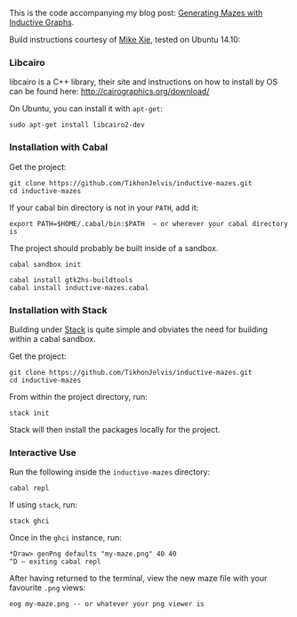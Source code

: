 This is the code accompanying my blog post: [Generating Mazes with Inductive Graphs](http://jelv.is/blog/Generating-Mazes-with-Inductive-Graphs).

Build instructions courtesy of [Mike Xie](https://github.com/Mike-Xie), tested on Ubuntu 14.10:

### Libcairo

libcairo is a C++ library, their site and instructions on how to install by OS can be found here: http://cairographics.org/download/

On Ubuntu, you can install it with `apt-get`:

    sudo apt-get install libcairo2-dev

### Installation with Cabal

Get the project:

    git clone https://github.com/TikhonJelvis/inductive-mazes.git
    cd inductive-mazes

If your cabal bin directory is not in your `PATH`, add it:

    export PATH=$HOME/.cabal/bin:$PATH  – or wherever your cabal directory is

The project should probably be built inside of a sandbox.

    cabal sandbox init

    cabal install gtk2hs-buildtools
    cabal install inductive-mazes.cabal

### Installation with Stack

Building under [Stack](http://docs.haskellstack.org/en/stable/README/) is quite
simple and obviates the need for building within a cabal sandbox.

Get the project:

    git clone https://github.com/TikhonJelvis/inductive-mazes.git
    cd inductive-mazes

From within the project directory, run:

    stack init

Stack will then install the packages locally for the project.

### Interactive Use

Run the following inside the `inductive-mazes` directory:

    cabal repl

If using `stack`, run:

    stack ghci

Once in the `ghci` instance, run:

    *Draw> genPng defaults "my-maze.png" 40 40
    ^D – exiting cabal repl

After having returned to the terminal, view the new maze file with your
favourite `.png` views:

    eog my-maze.png -- or whatever your png viewer is

